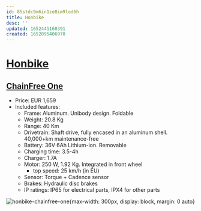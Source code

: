 ```yaml
---
id: 85stdc9m6in1ze8im9lod6h
title: Honbike
desc: ''
updated: 1652441160391
created: 1652095406970
---
```

# [Honbike](https://www.honbike.com/)

## [ChainFree One](https://www.honbike.com/products/chainfreeone?variant=39979859017798)

- Price: EUR 1,659
- Included features:
    - Frame: Aluminum. Unibody design. Foldable
    - Weight: 20.8 Kg
    - Range: 40 Km
    - Drivetrain: Shaft drive, fully encased in an aluminum shell. 40,000+km maintenance-free
    - Battery: 36V 6Ah Lithium-ion. Removable
    - Charging time: 3.5-4h
    - Charger: 1.7A
    - Motor: 250 W, 1.92 Kg. Integrated in front wheel
        - top speed: 25 km/h (in EU)
    - Sensor: Torque + Cadence sensor
    - Brakes: Hydraulic disc brakes
    - IP ratings: IP65 for electrical parts, IPX4 for other parts

![honbike-chainfree-one](https://cdn.shopify.com/s/files/1/0548/8993/9014/products/1_ba8c322f-c620-44ab-8e83-e65c93889d4c_1107x738.png?v=1649817703){max-width: 300px, display: block, margin: 0 auto}